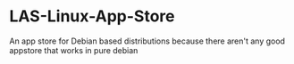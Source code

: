 # LAS-Linux-App-Store
An app store for Debian based distributions because there aren't any good appstore that works in pure debian 
